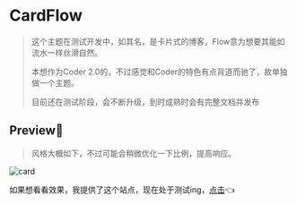 # CardFlow

> 这个主题在测试开发中，如其名，是卡片式的博客，Flow意为想要其能如流水一样丝滑自然。
>
> 本想作为Coder 2.0的，不过感觉和Coder的特色有点背道而驰了，故单独做一个主题。
>
> 目前还在测试阶段，会不断升级，到时成熟时会有完整文档并发布

## Preview👀

> 风格大概如下，不过可能会稍微优化一下比例，提高响应。

![card](https://picreso.oss-cn-beijing.aliyuncs.com/cards.png)

如果想看看效果，我提供了这个站点，现在处于测试ing，[点击](https://card.liuxunzhuo.top/)👈

